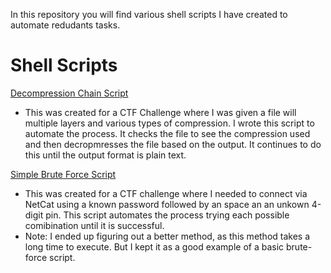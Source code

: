 In this repository you will find various shell scripts I have created to automate redudants tasks.

# Shell Scripts

[Decompression Chain Script](decompression_chain.sh)
  * This was created for a CTF Challenge where I was given a file will multiple layers and various types of compression. I wrote this script to automate the process. It checks the file to see the compression used and then decropmresses the file based on the output. It continues to do this until the output format is plain text. 

[Simple Brute Force Script](otw_l24_ncbrute.sh)
  * This was created for a CTF challenge where I needed to connect via NetCat using a known password followed by an space an an unkown 4-digit pin. This script automates the process trying each possible comibination until it is successful.
  * Note: I ended up figuring out a better method, as this method takes a long time to execute. But I kept it as a good example of a basic brute-force script. 
